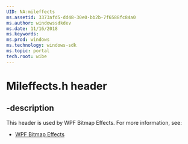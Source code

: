 ```yaml
---
UID: NA:mileffects
ms.assetid: 3373afd5-dd48-30e0-bb2b-7f6588fc84a0
ms.author: windowssdkdev
ms.date: 11/16/2018
ms.keywords: 
ms.prod: windows
ms.technology: windows-sdk
ms.topic: portal
tech.root: wibe
---
```


# Mileffects.h header


## -description


This header is used by WPF Bitmap Effects. For more information, see:

- [WPF Bitmap Effects](../_wibe)

